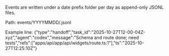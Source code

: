 Events are written under a date prefix folder per day as append-only JSONL files.

Path: events/YYYYMMDD/<agent>.jsonl

Example line:
{"type":"handoff","task_id":"2025-10-27T12-00-04Z-xyz","agent":"codex","message":"Schema and route done; need tests","refs":["apps/api/app/api/widgets/route.ts:1"],"ts":"2025-10-27T12:25:10Z"}

